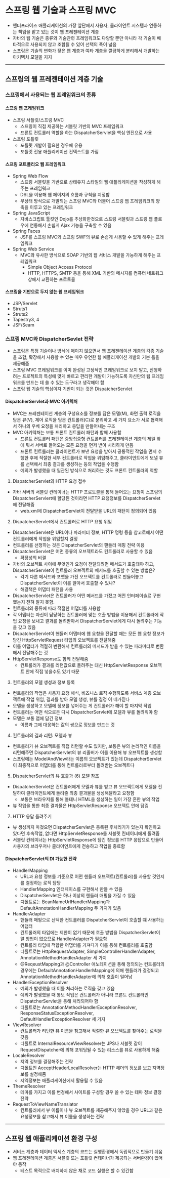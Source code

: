 # 스프링 웹 기술과 스프링 MVC

- 엔터프라이즈 애플리케이션의 가장 앞단에서 사용자, 클라이언트 시스템과 연동하는 책임을 맡고 있는 것이 웹 프레젠테이션 계층
- 자바의 웹 기술은 종류와 기술관련 프레임워크도 다양할 뿐만 아니라 각 기술이 배타적으로 사용되지 않고 조합될 수 있어 선택의 폭이 넓음
- 스프링은 기술의 변화가 잦은 웹 계층과 여타 계층을 깔끔하게 분리해서 개발하는 아키텍처 모델을 지지

------------

## 스프링의 웹 프레젠테이션 계층 기술

### 스프링에서 사용되는 웹 프레임워크의 종류

#### 스프링 웹 프레임워크

- 스프링 서플릿/스프링 MVC
  - 스프링이 직접 제공하는 서블릿 기반의 MVC 프레임워크
  - 프론트 컨트롤러 역할을 하는 DispatcherServlet을 핵심 엔진으로 사용
- 스프링 포틀릿
  - 포틀릿 개발이 필요한 경우에 유용
  - 포틀릿 전용 애플리케이션 컨텍스트를 가짐

#### 스프링 포트폴리오 웹 프레임워크

- Spring Web Flow
  - 스프링 서블릿을 기반으로 상태유지 스타일의 웹 애플리케이션을 작성하게 해주는 프레임워크
  - DSL을 이용해 웹 페이지의 흐름과 규칙을 지정함
  - 무상태 방식으로 개발되는 스프링 MVC와 더불어 스프링 웹 프레임워크의 양 축을 이루고 있는 프레임워크
- Spring JavaScript
  - 자바스크립트 툴킷인 Dojo를 추상화한것으로 스프링 서블릿과 스프링 웹 플로우에 연동해서 손쉽게 Ajax 기능을 구축할 수 있음
- Spring Faces
  - JSF를 스프링 MVC와 스프링 SWF의 뷰로 손쉽게 사용할 수 있게 해주는 프레임워크
- Spring Web Service
  - MVC와 유사한 방식으로 SOAP 기반의 웹 서비스 개발을 가능하게 해주는 프레임워크
    - Simple Object Access Protocol
    - HTTP, HTTPS, SMTP 등을 통해 XML 기반의 메시지를 컴퓨터 네트워크 상에서 교환하는 프로토콜

#### 스프링을 기반으로 두지 않는 웹 프레임워크

- JSP/Servlet
- Struts1
- Struts2
- Tapestry3, 4
- JSF/Seam

### 스프링 MVC와 DispatcherSevlet 전략

- 스프링은 특정 기술이나 방식에 매이지 않으면서 웹 프레젠테이션 계층의 각종 기술을 조합, 확장해서 사용할 수 있는 매우 유연한 웹 애플리케이션 개발의
기본 틀을 제공해줌
- 스프링 MVC 프레임워크를 이미 완성된 고정적인 프레임워크로 보지 말고, 진행하려는 프로젝트의 특성에 맞게 빠르고 편리한 개발이 가능하도록 자신만의
웹 프레임워크를 만드는 데 쓸 수 있는 도구라고 생각해야 함
- 스프링 웹 기술의 핵심이자 기반이 되는 것은 DispatcherServlet

#### DispatcherServlet과 MVC 아키텍처

- MVC는 프레젠테이션 계층의 구성요소를 정보를 담은 모델(M), 화면 출력 로직을 담은 뷰(V), 제어 로직을 담은 컨트롤러(C)로 분리하고
세 가지 요소가 서로 협력해서 하나의 우베 요청을 처리하고 응답을 만들어내는 구조
- MVC 아키텍처는 보통 프론트 컨트롤러 패턴과 함께 사용함
  - 프론트 컨트롤러 패턴은 중앙집중형 컨트롤러를 프레젠테이션 계층의 제일 앞에 둬서 서버로 들어오는 모든 요청을 먼저 받아 처리하게 만듬
  - 프론트 컨트롤러는 클라이언트가 보낸 요청을 받아서 공통적인 작업을 먼저 수행한 후에 적절한 세부 컨트롤러로 작업을 위임해주고, 클라이언트에게 보낼 뷰를 선택해서 최종 결과를
  생성하는 등의 작업을 수행함
  - 예외가 발생했을 때 일관된 방식으로 처리하는 것도 프론트 컨트롤러의 역할

1. DispatcherServlet의 HTTP 요청 접수

- 자바 서버의 서블릿 컨테이너는 HTTP 프로토콜을 통해 들어오는 요청이 스프링의 DispatcherServlert에 할당된 것이라면 HTTP 요청정보를 DispatcherServlet
에 전달해줌
  - web.xml에 DispatcherServlet이 전달받을 URL의 패턴이 정의되어 있음

2. DispatcherServlet에서 컨트롤러로 HTTP 요청 위임

- DispatcherServlet은 URL이나 파라미터 정보, HTTP 명령 등을 참고로해서 어떤 컨트롤러에게 작업을 위임할지 결정
- 컨트롤러를 선정하는 것은 DispatcherServlet의 핸들러 매핑 전략 이용
- DispatcherServlet은 어떤 종류의 오브젝트라도 컨트롤러로 사용할 수 있음
  - 확장성의 비결
- 자바의 오브젝트 사이에 무엇인가 요청이 전달되려면 메서드가 호출돼야 하고, DispatcherServlet이 컨트롤러 오브젝트의 메서드를 호출할 수 있는 방법은?
  - 각기 다른 메서드와 포맷을 가진 오브젝트를 컨트롤러로 만들어놓고 DispatcherServlet이 이를 알아서 호출할 수 있나?
  - 해결책은 어댑터 패턴을 사용
- DispatcherServlet은 컨트롤러가 어떤 메서드를 가졌고 어떤 인터페이슬르 구현했는지 전혀 알지 못함.
- 컨트롤러의 종류에 따라 적절한 어댑터를 사용함
- 각 어댑터는 자신이 담당하는 컨트롤러에 맞는 호출 방법을 이용해서 컨트롤러에 작업 요청을 보내고 결과를 돌려받아서 DispatcherServlet에게 다시 돌려주는
기능을 갖고 있음
- DispatcherServlet이 핸들러 어댑터에 웹 요청을 전달할 때는 모든 웹 요청 정보가 담긴 HttpServletRequest 타입의 오브젝트를 전달해줌
- 이를 어댑터가 적절히 변환해서 컨트롤러의 메서드가 받을 수 있는 파라미터로 변환해서 전달해주는 것
- HttpServletResponse도 함께 전달해줌
  - 컨트롤러가 결과를 리턴값으로 돌려주는 대신 HttpServletResponse 오브젝트 안에 직접 넣을수도 있기 때문

3. 컨트롤러의 모델 생성과 정보 등록

- 컨트롤러의 작업은 사용자 요청 해석, 비즈니스 로직 수행하도록 서비스 계층 오브젝트에 작업 위임, 결과를 받아 모델 생성, 뷰를 결정 이 네가짇다
- 모델을 생성하고 모델에 정보를 넣어주는 게 컨트롤러가 해야 할 마지막 작업
- 컨트롤러는 어떤 식으로든 다시 DispatcherServlet에 모델과 뷰를 돌려줘야 함
- 모델은 보통 맵에 담긴 정보
  - 이름과 그에 대응하는 값의 쌍으로 정보를 만드는 것

4. 컨트롤러의 결과 리턴: 모델과 뷰

- 컨트롤러가 뷰 오브젝트를 직접 리턴할 수도 있지만, 보통은 뷰의 논리적인 이름을 리턴해주면 DispatcherServlet의 뷰 리졸버가 이를 이용해 뷰 오브젝트를 생성함
- 스프링에는 ModelAndView라는 이름의 오브젝트가 있는데 DispatcherServlet이 최종적으로 어댑터를 통해 컨트롤러로부터 돌려받는 오브젝트다

5. DispatcherServlet의 뷰 호출과 (6) 모델 참조

- DispatcherServlet은 컨트롤러에게 모델과 뷰를 받고 뷰 오브젝트에게 모델을 전달하여 클라이언트에게 돌려줄 최종 결과물을 생성해달라고 요청함
  - 보통은 브라우저를 통해 볼테니 HTML을 생성하는 일이 가장 흔한 뷰의 작업
- 뷰 작업을 통한 최종 결과물은 HttpServletResponse 오브젝트 안에 담김

7. HTTP 응답 돌려주기

- 뷰 생성까지 마쳤으면 DispatcherServlet은 등록된 후처리기가 있는지 확인하고 있다면 후속작업, 없다면 HttpServletResponse를 서블릿 컨테이너에게
돌려줌
- 서블릿 컨테이너는 HttpServletResponse에 담긴 정보를 HTTP 응답으로 만들어 사용자의 브라우저나 클라이언트에게 전송하고 작업을 종료함

#### DispatcherServlet의 DI 가능한 전략

- HandlerMapping
  - URL과 요청 정보를 기준으로 어떤 핸들러 오브젝트(컨트롤러)를 사용할 것인지를 결정하는 로직 담당
  - HandlerMapping 인터페이스를 구현해서 만들 수 있음
  - DispatcherServlet은 하나 이상의 핸들러 매핑을 가질 수 있음
  - 디폴트로는 BeanNameUrlHandlerMapping과 DefaultAnnotationHandlerMapping 두 가지가 있음
- HandlerAdapter
  - 핸들러 매핑으로 선택한 컨트롤러를 DispatcherServlet이 호출할 떄 사용하는 어댑터
  - 컨트롤러의 타입에는 제한이 없기 때문에 호출 방법을 DispatcherServlet이 알 방법이 없으므로 HandlerAdapter가 필요함
  - 컨트롤러 타입에 적합한 어댑터를 가져다가 이를 통해 컨트롤러를 호출함
  - 디폴트로는 HttpRequestAdapter, SimpleControllerHandlerAdapter, AnnotationMethodHandlerAdapter 세 가지
  - @ReqeustMapping과 @Controller 애노테이션을 통해 정의되는 컨트롤러의 경우에는 DefaultAnnotationHandlerMapping에 의해 핸들러가 결정되고
  AnnotationMethodHandlerAdapter에 의해 호출이 일어남
- HandlerExceptionResolver
  - 예외가 발생했을 때 이를 처리하는 로직을 갖고 있음
  - 예외가 발생했을 때 통보 작업은 컨트롤러가 아니라 프론트 컨트롤러인 DispatcherServlet을 통해 처리되어야 함
  - 디폴트로는 AnnotationMethodHandlerExceptionResolver, ResponseStatusExceptionResolver, DefaultHandlerExceptionResolver 세 가지
- ViewResolver
  - 컨트롤러가 리턴한 뷰 이름을 참고해서 적절한 뷰 오브젝트를 찾아주는 로직을 갖음
  - 디폴트로 InternalResourceViewResolver는 JPS나 서블릿 같이 RequestDispatcher에 의해 포워딩될 수 있는 리소스를 뷰로 사용하게 해줌
- LocaleResolver
  - 지역 정보를 결정해주는 전략
  - 디폴트인 AcceptHeaderLocalResolver는 HTTP 헤더의 정보를 보고 지역정보를 설정해줌
  - 지역정보는 애플리케이션에서 활용될 수 있음
- ThemeResolver
  - 테마를 가지고 이를 변경해서 사이트를 구성할 경우 쓸 수 있는 테마 정보 결정 전략
- RequestToViewNameTranslator
  - 컨트롤러에서 뷰 이름이나 뷰 오브젝트를 제공해주지 않았을 경우 URL과 같은 요청정보를 참고해서 뷰 이름을 생성하는 전략

-----------------

## 스프링 웹 애플리케이션 환경 구성

- 서비스 계층과 데이터 엑세스 계층의 코드는 실행환경에서 독립적으로 만들기 쉬움
- 웹 프레젠테이션 계층은 서블릿 또는 포틀릿 컨테이너가 제공되는 서버환경이 있어야 동작
  - 테스트 목적으로 배치하지 않은 채로 코드 실행은 할 수 있긴함

